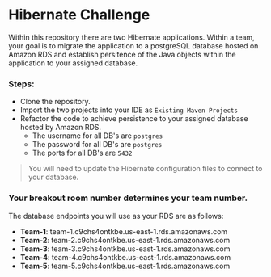 # Hibernate Challenge
Within this repository there are two Hibernate applications.  Within a team, your goal is to migrate the application to a postgreSQL database hosted on Amazon RDS and establish persitence of the Java objects within the application to your assigned database.

### Steps:
* Clone the repository.
* Import the two projects into your IDE as `Existing Maven Projects`
* Refactor the code to achieve persistence to your assigned database hosted by Amazon RDS.
  * The username for all DB's are `postgres`
  * The password for all DB's are `postgres`
  * The ports for all DB's are `5432`
> You will need to update the Hibernate configuration files to connect to your database. 

### Your breakout room number determines your team number.
 
The database endpoints you will use as your RDS are as follows:
* **Team-1**: team-1.c9chs4ontkbe.us-east-1.rds.amazonaws.com
* **Team-2**: team-2.c9chs4ontkbe.us-east-1.rds.amazonaws.com
* **Team-3**: team-3.c9chs4ontkbe.us-east-1.rds.amazonaws.com
* **Team-4**: team-4.c9chs4ontkbe.us-east-1.rds.amazonaws.com
* **Team-5**: team-5.c9chs4ontkbe.us-east-1.rds.amazonaws.com
